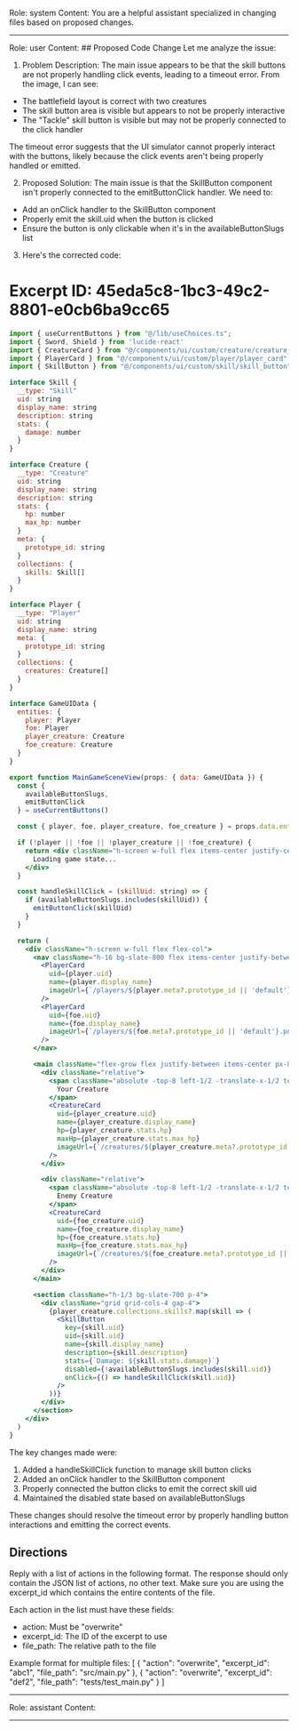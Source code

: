 Role: system
Content: You are a helpful assistant specialized in changing files based on proposed changes.
__________________
Role: user
Content: ## Proposed Code Change
Let me analyze the issue:

1. Problem Description:
The main issue appears to be that the skill buttons are not properly handling click events, leading to a timeout error. From the image, I can see:
- The battlefield layout is correct with two creatures
- The skill button area is visible but appears to not be properly interactive
- The "Tackle" skill button is visible but may not be properly connected to the click handler

The timeout error suggests that the UI simulator cannot properly interact with the buttons, likely because the click events aren't being properly handled or emitted.

2. Proposed Solution:
The main issue is that the SkillButton component isn't properly connected to the emitButtonClick handler. We need to:
- Add an onClick handler to the SkillButton component
- Properly emit the skill.uid when the button is clicked
- Ensure the button is only clickable when it's in the availableButtonSlugs list

3. Here's the corrected code:

# Excerpt ID: 45eda5c8-1bc3-49c2-8801-e0cb6ba9cc65
```jsx main_game/templates/MainGameScene.tsx
import { useCurrentButtons } from "@/lib/useChoices.ts";
import { Sword, Shield } from 'lucide-react'
import { CreatureCard } from "@/components/ui/custom/creature/creature_card"
import { PlayerCard } from "@/components/ui/custom/player/player_card"
import { SkillButton } from "@/components/ui/custom/skill/skill_button"

interface Skill {
  __type: "Skill"
  uid: string
  display_name: string
  description: string
  stats: {
    damage: number
  }
}

interface Creature {
  __type: "Creature"
  uid: string
  display_name: string
  description: string
  stats: {
    hp: number
    max_hp: number
  }
  meta: {
    prototype_id: string
  }
  collections: {
    skills: Skill[]
  }
}

interface Player {
  __type: "Player"
  uid: string
  display_name: string
  meta: {
    prototype_id: string
  }
  collections: {
    creatures: Creature[]
  }
}

interface GameUIData {
  entities: {
    player: Player
    foe: Player
    player_creature: Creature
    foe_creature: Creature
  }
}

export function MainGameSceneView(props: { data: GameUIData }) {
  const {
    availableButtonSlugs,
    emitButtonClick
  } = useCurrentButtons()

  const { player, foe, player_creature, foe_creature } = props.data.entities

  if (!player || !foe || !player_creature || !foe_creature) {
    return <div className="h-screen w-full flex items-center justify-center">
      Loading game state...
    </div>
  }

  const handleSkillClick = (skillUid: string) => {
    if (availableButtonSlugs.includes(skillUid)) {
      emitButtonClick(skillUid)
    }
  }

  return (
    <div className="h-screen w-full flex flex-col">
      <nav className="h-16 bg-slate-800 flex items-center justify-between px-4">
        <PlayerCard
          uid={player.uid}
          name={player.display_name}
          imageUrl={`/players/${player.meta?.prototype_id || 'default'}.png`}
        />
        <PlayerCard
          uid={foe.uid}
          name={foe.display_name}
          imageUrl={`/players/${foe.meta?.prototype_id || 'default'}.png`}
        />
      </nav>

      <main className="flex-grow flex justify-between items-center px-8 bg-slate-900">
        <div className="relative">
          <span className="absolute -top-8 left-1/2 -translate-x-1/2 text-green-400">
            Your Creature
          </span>
          <CreatureCard
            uid={player_creature.uid}
            name={player_creature.display_name}
            hp={player_creature.stats.hp}
            maxHp={player_creature.stats.max_hp}
            imageUrl={`/creatures/${player_creature.meta?.prototype_id || 'default'}.png`}
          />
        </div>

        <div className="relative">
          <span className="absolute -top-8 left-1/2 -translate-x-1/2 text-red-400">
            Enemy Creature
          </span>
          <CreatureCard
            uid={foe_creature.uid}
            name={foe_creature.display_name}
            hp={foe_creature.stats.hp}
            maxHp={foe_creature.stats.max_hp}
            imageUrl={`/creatures/${foe_creature.meta?.prototype_id || 'default'}.png`}
          />
        </div>
      </main>

      <section className="h-1/3 bg-slate-700 p-4">
        <div className="grid grid-cols-4 gap-4">
          {player_creature.collections.skills?.map(skill => (
            <SkillButton
              key={skill.uid}
              uid={skill.uid}
              name={skill.display_name}
              description={skill.description}
              stats={`Damage: ${skill.stats.damage}`}
              disabled={!availableButtonSlugs.includes(skill.uid)}
              onClick={() => handleSkillClick(skill.uid)}
            />
          ))}
        </div>
      </section>
    </div>
  )
}
```

The key changes made were:
1. Added a handleSkillClick function to manage skill button clicks
2. Added an onClick handler to the SkillButton component
3. Properly connected the button clicks to emit the correct skill uid
4. Maintained the disabled state based on availableButtonSlugs

These changes should resolve the timeout error by properly handling button interactions and emitting the correct events.

## Directions
Reply with a list of actions in the following format. The response should only contain the JSON list of actions, no other text.
Make sure you are using the excerpt_id which contains the entire contents of the file.

Each action in the list must have these fields:
- action: Must be "overwrite"
- excerpt_id: The ID of the excerpt to use
- file_path: The relative path to the file

Example format for multiple files:
[
    {
        "action": "overwrite",
        "excerpt_id": "abc1",
        "file_path": "src/main.py"
    },
    {
        "action": "overwrite",
        "excerpt_id": "def2",
        "file_path": "tests/test_main.py"
    }
]
__________________
Role: assistant
Content: 
__________________
